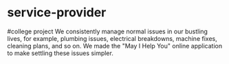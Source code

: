 # service-provider
#college project We consistently manage normal issues in our bustling lives, for example, plumbing issues, electrical breakdowns, machine fixes, cleaning plans, and so on. We made the "May I Help You" online application to make settling these issues simpler. 
